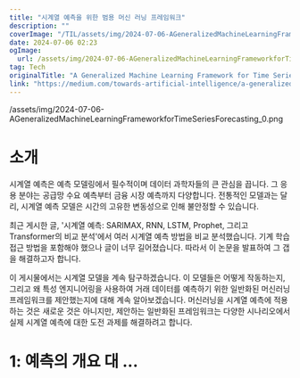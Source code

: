 ```yaml
---
title: "시계열 예측을 위한 범용 머신 러닝 프레임워크"
description: ""
coverImage: "/TIL/assets/img/2024-07-06-AGeneralizedMachineLearningFrameworkforTimeSeriesForecasting_0.png"
date: 2024-07-06 02:23
ogImage:
  url: /assets/img/2024-07-06-AGeneralizedMachineLearningFrameworkforTimeSeriesForecasting_0.png
tag: Tech
originalTitle: "A Generalized Machine Learning Framework for Time Series Forecasting"
link: "https://medium.com/towards-artificial-intelligence/a-generalized-machine-learning-framework-for-time-series-forecasting-54f839546d9e"
---
```


/assets/img/2024-07-06-AGeneralizedMachineLearningFrameworkforTimeSeriesForecasting_0.png

# 소개

시계열 예측은 예측 모델링에서 필수적이며 데이터 과학자들의 큰 관심을 끕니다. 그 응용 분야는 공급망 수요 예측부터 금융 시장 예측까지 다양합니다. 전통적인 모델과는 달리, 시계열 예측 모델은 시간의 고유한 변동성으로 인해 불안정할 수 있습니다.

최근 게시한 글, '시계열 예측: SARIMAX, RNN, LSTM, Prophet, 그리고 Transformer의 비교 분석'에서 여러 시계열 예측 방법을 비교 분석했습니다. 기계 학습 접근 방법을 포함해야 했으나 글이 너무 길어졌습니다. 따라서 이 논문을 발표하여 그 갭을 해결하고자 합니다.

<!-- TIL 수평 -->

<ins class="adsbygoogle"
     style="display:block"
     data-ad-client="ca-pub-4877378276818686"
     data-ad-slot="1549334788"
     data-ad-format="auto"
     data-full-width-responsive="true"></ins>

<script>
(adsbygoogle = window.adsbygoogle || []).push({});
</script>

이 게시물에서는 시계열 모델을 계속 탐구하겠습니다. 이 모델들은 어떻게 작동하는지, 그리고 왜 특성 엔지니어링을 사용하여 거래 데이터를 예측하기 위한 일반화된 머신러닝 프레임워크를 제안했는지에 대해 계속 알아보겠습니다. 머신러닝을 시계열 예측에 적용하는 것은 새로운 것은 아니지만, 제안하는 일반화된 프레임워크는 다양한 시나리오에서 실제 시계열 예측에 대한 도전 과제를 해결하려고 합니다.

# 1: 예측의 개요 대 ...
